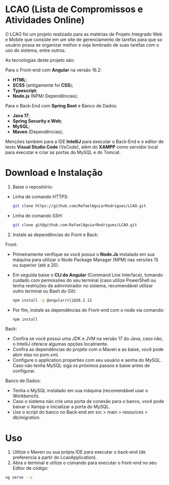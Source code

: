 # LCAO (Lista de Compromissos e Atividades Online)

O LCAO foi um projeto realizado para as matérias de Projeto Integrado Web e Mobile que consiste em um site de gerenciamento de tarefas para que so usuário possa se organizar melhor e seja lembrado de suas tarefas com o uso do sistema, entre outros.

As tecnologias deste projeto são: 

Para o Front-end com **Angular** na versão 16.2:

- **HTML**;
- **SCSS** (antigamente foi **CSS**);
- **Typescript**;
- **Node.js** (NPM/ Dependências);

Para o Back-End com **Spring Boot** e Banco de Dados:

- **Java 17**;
- **Spring Security e Web**;
- **MySQL**;
- **Maven** (Dependências);

Menções também para a IDE **IntelliJ** para executar o Back-End e o editor de texto **Visual Studio Code** (VsCode), além do **XAMPP** como servidor local para executar e criar as portas do MySQL e do Tomcat.

# Download e Instalação

1. Baixe o repositório:
   
  * Linha de comando HTTPS:
    ```bash
    git clone https://github.com/RafaelAguiarRodrigues/LCAO.git
    ```
    
  * Linha de comando SSH:
    ```bash
    git clone git@github.com:RafaelAguiarRodrigues/LCAO.git
    ```

2. Instale as dependências do Front e Back:

Front:
   
  * Primeiramente verifique se você possui o **Node.Js** instalado em sua máquina para utilizar o Node Package Manager (NPM) nas versões 15 ou superior (até a 20).
    
  * Em seguida baixe o **CLI do Angular** (Command Line Interface), tomando cuidado com permissões do seu terminal (caso utilize PowerShell ou tenha restrições de admnistrador no sistema, recomendável utilizar outro terminal ou Bash do Git):
   
    ```bash
    npm install -g @angular/cli@16.2.12
    ```

  * Por fim, instale as dependências do Front-end com o node via comando:

     ```bash
    npm install
    ```

Back:
  * Confira se você possui uma JDK e JVM na versão 17 do Java, caso não, o IntelliJ oferece algumas opções localmente.
  * Confira as dependências do projeto com o Maven e as baixe, você pode abrir elas no pom.xml.
  * Configure o application.properties com seu usuário e senha do MySQL. Caso não tenha MySQL siga os próximos passos e baixe antes de configurar.

Banco de Dados:
  * Tenha o MySQL instalado em sua máquina (recomendável usar o Workbench).
  * Caso o sistema não crie uma porta de conexão para o banco, você pode baixar o Xampp e inicializar a porta do MySQL.
  * Use o script do banco no Back-end em src > main > resources > db/migration.

# Uso

  1. Utilize o Maven ou sua própia IDE para executar o back-end (de preferencia a partir do LcaoApplication).
  2. Abra o terminal e utilize o comando para executar o front-end no seu Editor de código:
  ``` bash
  ng serve --o
  ```
  
    
  
